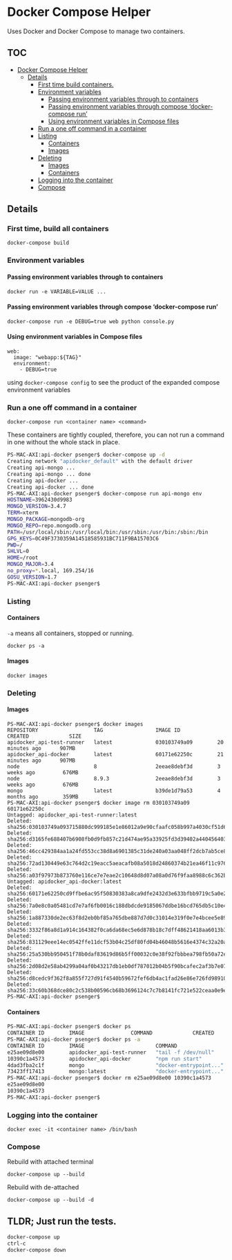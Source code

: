 # Docker Compose Helper

Uses Docker and Docker Compose to manage two containers.

## TOC

- [Docker Compose Helper](#docker-compose-helper)
  * [Details](#details)
    + [First time build containers.](#first-time-build-containers)
    + [Environment variables](#environment-variables)
      - [Passing environment variables through to containers](#passing-environment-variables-through-to-containers)
      - [Passing environment variables through compose ‘docker-compose run’](#passing-environment-variables-through-compose-docker-compose-run)
      - [Using environment variables in Compose files](#using-environment-variables-in-compose-files)
    + [Run a one off command in a container](#run-a-one-off-command-in-a-container)
    + [Listing](#listing)
      - [Containers](#containers)
      - [Images](#images)
    + [Deleting](#deleting)
      - [Images](#images-1)
      - [Containers](#containers-1)
    + [Logging into the container](#logging-into-the-container)
    + [Compose](#compose)

## Details

### First time, build all containers

```
docker-compose build
```

### Environment variables

#### Passing environment variables through to containers

```
docker run -e VARIABLE=VALUE ...
```

#### Passing environment variables through compose ‘docker-compose run’

```
docker-compose run -e DEBUG=true web python console.py
```

#### Using environment variables in Compose files

```
web:
  image: "webapp:${TAG}"
  environment:
    - DEBUG=true
```

using ``docker-compose config`` to see the product of the expanded compose environment variables

### Run a one off command in a container

```
docker-compose run <container name> <command>
```

These containers are tightly coupled, therefore, you can not run a command in one without the whole stack in place.

```bash
PS-MAC-AXI:api-docker psenger$ docker-compose up -d
Creating network "apidocker_default" with the default driver
Creating api-mongo ...
Creating api-mongo ... done
Creating api-docker ...
Creating api-docker ... done
PS-MAC-AXI:api-docker psenger$ docker-compose run api-mongo env
HOSTNAME=3962430d9983
MONGO_VERSION=3.4.7
TERM=xterm
MONGO_PACKAGE=mongodb-org
MONGO_REPO=repo.mongodb.org
PATH=/usr/local/sbin:/usr/local/bin:/usr/sbin:/usr/bin:/sbin:/bin
GPG_KEYS=0C49F3730359A14518585931BC711F9BA15703C6
PWD=/
SHLVL=0
HOME=/root
MONGO_MAJOR=3.4
no_proxy=*.local, 169.254/16
GOSU_VERSION=1.7
PS-MAC-AXI:api-docker psenger$
```

### Listing

#### Containers

```-a``` means all containers, stopped or running.

```
docker ps -a
```

#### Images

```
docker images
```

### Deleting

#### Images

```
PS-MAC-AXI:api-docker psenger$ docker images
REPOSITORY                  TAG                 IMAGE ID            CREATED             SIZE
apidocker_api-test-runner   latest              030103749a09        20 minutes ago      907MB
apidocker_api-docker        latest              60171e62250c        21 minutes ago      907MB
node                        8                   2eeae8debf3d        3 weeks ago         676MB
node                        8.9.3               2eeae8debf3d        3 weeks ago         676MB
mongo                       latest              b39de1d79a53        4 months ago        359MB
PS-MAC-AXI:api-docker psenger$ docker image rm 030103749a09 60171e62250c
Untagged: apidocker_api-test-runner:latest
Deleted: sha256:030103749a093715880dc999185e1e86012a9e90cfaafc058b997a4030cf51d6
Deleted: sha256:d3165fe688407b6908fb0d9fb857c21d474ae95a33925fd3d39402a440456403
Deleted: sha256:46cc429384aa1a24fd553cc38d8a6901385c31de240a03aa048ff2dcb7ab5ce8
Deleted: sha256:72ad130449e63c764d2c19eacc5aeacafb08a5018d24860374b21ea46f11c976
Deleted: sha256:a03f97973b873760e116ce7e7eae2c10648d8d07a08a0d76f9faa8988c6c362b
Untagged: apidocker_api-docker:latest
Deleted: sha256:60171e62250cd9ffbe6ac95f50830383a8ca9dfe2432d3e633bfbb9719c5a0e2
Deleted: sha256:7a0e8c0a05481cd7e7af6fb0016c188dbdcde9185067ddbe16bcd765db5c10e4
Deleted: sha256:1a887330de2ec63f8d2eb0bf85a765dbe887d7d0c31014e319f0e7e4bcee5e89
Deleted: sha256:3332f86a8d1a914c164382f0ca6da68ec5e6d878b18c7dff48621418aa6013b3
Deleted: sha256:831129eee14ec0542ffe11dcf53b04c25df80fd04b46048b5616e4374c32a20a
Deleted: sha256:25a530bb950451f78b0daf83619d86b5ff00032c0e38f92fbbbea798fb50a72e
Deleted: sha256:2d08d2e58ab4299a04af0b43217db1eb0df787012b04b5f90bcafec2af3b7e07
Deleted: sha256:d8cedc9f362f8a855f727d91f4540b59672fef6db4ac1fad26e86e726fd98910
Deleted: sha256:33c60b368dce80c2c538b00596cb68b3696124c7c7b8141fc721e522ceaa0e9e
PS-MAC-AXI:api-docker psenger$
```

#### Containers

```bash
PS-MAC-AXI:api-docker psenger$ docker ps
CONTAINER ID        IMAGE               COMMAND             CREATED             STATUS              PORTS               NAMES
PS-MAC-AXI:api-docker psenger$ docker ps -a
CONTAINER ID        IMAGE                       COMMAND                  CREATED             STATUS                       PORTS                      NAMES
e25ae09d8e00        apidocker_api-test-runner   "tail -f /dev/null"      6 minutes ago       Exited (137) 2 minutes ago                              api-test-runner
10390c1a4573        apidocker_api-docker        "npm run start"          6 minutes ago       Exited (0) 2 minutes ago                                api-docker
4dad3fba2c1f        mongo                       "docker-entrypoint..."   6 minutes ago       Exited (0) 2 minutes ago                                api-mongo
73423ff17413        mongo:latest                "docker-entrypoint..."   4 months ago        Exited (255) 20 hours ago    0.0.0.0:32768->27017/tcp   mongo
PS-MAC-AXI:api-docker psenger$ docker rm e25ae09d8e00 10390c1a4573
e25ae09d8e00
10390c1a4573
PS-MAC-AXI:api-docker psenger$
```

### Logging into the container

```
docker exec -it <container name> /bin/bash
```

### Compose

Rebuild with attached terminal

```
docker-compose up --build
```

Rebuild with de-attached

```
docker-compose up --build -d
```

## TLDR; Just run the tests.

```bash
docker-compose up
ctrl-c
docker-compose down
```